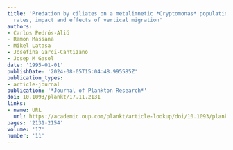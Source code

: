 ```yaml
---
title: 'Predation by ciliates on a metalimnetic *Cryptomonas* population: feeding
  rates, impact and effects of vertical migration'
authors:
- Carlos Pedrós-Alió
- Ramon Massana
- Mikel Latasa
- Josefina Garcí-Cantizano
- Josep M Gasol
date: '1995-01-01'
publishDate: '2024-08-05T15:04:48.995585Z'
publication_types:
- article-journal
publication: '*Journal of Plankton Research*'
doi: 10.1093/plankt/17.11.2131
links:
- name: URL
  url: https://academic.oup.com/plankt/article-lookup/doi/10.1093/plankt/17.11.2131
pages: '2131-2154'
volume: '17'
number: '11'
---
```

